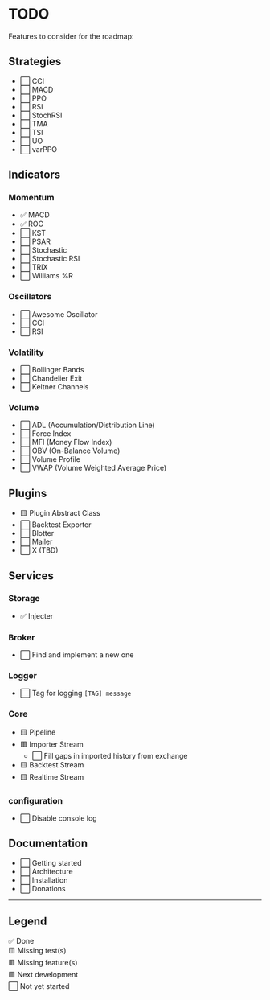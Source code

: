 # TODO

Features to consider for the roadmap:

## Strategies
- ⬜ CCI
- ⬜ MACD
- ⬜ PPO
- ⬜ RSI
- ⬜ StochRSI
- ⬜ TMA
- ⬜ TSI
- ⬜ UO
- ⬜ varPPO

## Indicators

### Momentum
- ✅ MACD
- ✅ ROC
- ⬜ KST
- ⬜ PSAR
- ⬜ Stochastic
- ⬜ Stochastic RSI
- ⬜ TRIX
- ⬜ Williams %R

### Oscillators
- ⬜ Awesome Oscillator
- ⬜ CCI
- ⬜ RSI

### Volatility
- ⬜ Bollinger Bands
- ⬜ Chandelier Exit
- ⬜ Keltner Channels

### Volume
- ⬜ ADL (Accumulation/Distribution Line)
- ⬜ Force Index
- ⬜ MFI (Money Flow Index)
- ⬜ OBV (On-Balance Volume)
- ⬜ Volume Profile
- ⬜ VWAP (Volume Weighted Average Price)

## Plugins
- 🟨 Plugin Abstract Class
- ⬜ Backtest Exporter
- ⬜ Blotter
- ⬜ Mailer
- ⬜ X (TBD)

## Services

### Storage
- ✅ Injecter

### Broker
- ⬜ Find and implement a new one

### Logger
- ⬜ Tag for logging `[TAG] message`

### Core
- 🟨 Pipeline
- 🟥 Importer Stream
  - ⬜ Fill gaps in imported history from exchange
- 🟨 Backtest Stream
- 🟨 Realtime Stream

### configuration
- ⬜ Disable console log

## Documentation
- ⬜ Getting started
- ⬜ Architecture
- ⬜ Installation
- ⬜ Donations

---

## Legend

✅ Done  
🟨 Missing test(s)  
🟥 Missing feature(s)  
🟪 Next development  
⬜ Not yet started
